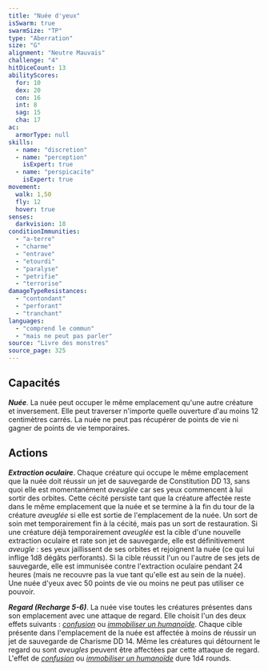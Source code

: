 ```yaml
---
title: "Nuée d'yeux"
isSwarm: true
swarmSize: "TP"
type: "Aberration"
size: "G"
alignment: "Neutre Mauvais"
challenge: "4"
hitDiceCount: 13
abilityScores:
  for: 10
  dex: 20
  con: 16
  int: 8
  sag: 15
  cha: 17
ac:
  armorType: null
skills:
  - name: "discretion"
  - name: "perception"
    isExpert: true
  - name: "perspicacite"
    isExpert: true
movement:
  walk: 1,50
  fly: 12
  hover: true
senses:
  darkvision: 18
conditionImmunities:
  - "a-terre"
  - "charme"
  - "entrave"
  - "etourdi"
  - "paralyse"
  - "petrifie"
  - "terrorise"
damageTypeResistances:
  - "contondant"
  - "perforant"
  - "tranchant"
languages:
  - "comprend le commun"
  - "mais ne peut pas parler"
source: "Livre des monstres"
source_page: 325
---
```

## Capacités
_**Nuée**_. La nuée peut occuper le même emplacement qu'une autre créature et inversement. Elle peut traverser n'importe quelle ouverture d'au moins 12 centimètres carrés. La nuée ne peut pas récupérer de points de vie ni gagner de points de vie temporaires.

## Actions
_**Extraction oculaire**_. Chaque créature qui occupe le même emplacement que la nuée doit réussir un jet de sauvegarde de Constitution DD 13, sans quoi elle est momentanément _aveuglée_ car ses yeux commencent à lui sortir des orbites. Cette cécité persiste tant que la créature affectée reste dans le même emplacement que la nuée et se termine à la fin du tour de la créature _aveuglée_ si elle est sortie de l'emplacement de la nuée. Un sort de soin met temporairement fin à la cécité, mais pas un sort de restauration. Si une créature déjà temporairement _aveuglée_ est la cible d'une nouvelle extraction oculaire et rate son jet de sauvegarde, elle est définitivement _aveugle_ : ses yeux jaillissent de ses orbites et rejoignent la nuée (ce qui lui inflige 1d8 dégâts perforants). Si la cible réussit l'un ou l'autre de ses jets de sauvegarde, elle est immunisée contre l'extraction oculaire pendant 24 heures (mais ne recouvre pas la vue tant qu'elle est au sein de la nuée). Une nuée d'yeux avec 50 points de vie ou moins ne peut pas utiliser ce pouvoir.

_**Regard (Recharge 5-6)**_. La nuée vise toutes les créatures présentes dans son emplacement avec une attaque de regard. Elle choisit l'un des deux effets suivants : [_confusion_](/grimoire/confusion/) ou [_immobiliser un humanoïde_](/grimoire/immobiliser-un-humanoide/). Chaque cible présente dans l'emplacement de la nuée est affectée à moins de réussir un jet de sauvegarde de Charisme DD 14. Même les créatures qui détournent le regard ou sont _aveugles_ peuvent être affectées par cette attaque de regard. L'effet de [_confusion_](/grimoire/confusion/) ou [_immobiliser un humanoïde_](/grimoire/immobiliser-un-humanoide/) dure 1d4 rounds.
